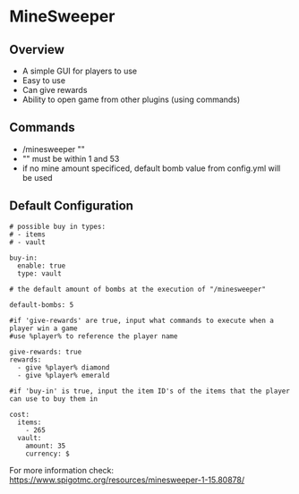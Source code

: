# MineSweeper

## Overview
- A simple GUI for players to use
- Easy to use
- Can give rewards
- Ability to open game from other plugins (using commands)

## Commands
- /minesweeper "<mine amount>" 
- "<mine amount>" must be within 1 and 53
- if no mine amount specificed, default bomb value from config.yml will be used


## Default Configuration
```
# possible buy in types:
# - items
# - vault

buy-in:
  enable: true
  type: vault

# the default amount of bombs at the execution of "/minesweeper"

default-bombs: 5

#if 'give-rewards' are true, input what commands to execute when a player win a game
#use %player% to reference the player name

give-rewards: true
rewards:
  - give %player% diamond
  - give %player% emerald
  
#if 'buy-in' is true, input the item ID's of the items that the player can use to buy them in

cost: 
  items:
    - 265
  vault:
    amount: 35
    currency: $
```

For more information check: https://www.spigotmc.org/resources/minesweeper-1-15.80878/
